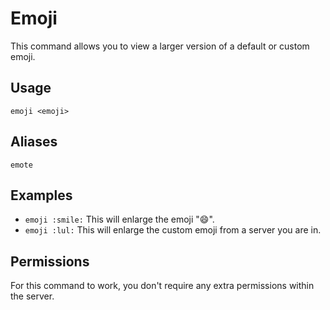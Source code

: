 # Emoji
This command allows you to view a larger version of a default or custom emoji.

## Usage
`emoji <emoji>`

## Aliases
`emote`

## Examples
- `emoji :smile:` This will enlarge the emoji ":smile:".
- `emoji :lul:` This will enlarge the custom emoji from a server you are in.

## Permissions
For this command to work, you don't require any extra permissions within the server.
